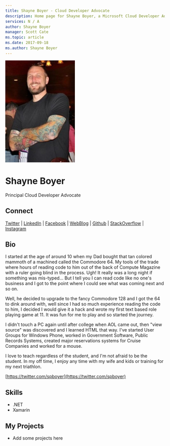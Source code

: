 ```yaml
---
title: Shayne Boyer - Cloud Developer Advocate
description: Home page for Shayne Boyer, a Microsoft Cloud Developer Advocate
services: N / A
author: Shayne Boyer
manager: Scott Cate
ms.topic: article
ms.date: 2017-09-18
ms.author: Shayne Boyer
---
```


![Image of Shayne Boyer](media/profiles/shayne-boyer.png)

# Shayne Boyer

Principal Cloud Developer Advocate

## Connect
[Twitter](https://twitter.com/spboyer ) | [LinkedIn](https://linkedin.com/in/shayneboyer ) | [Facebook](https://facebook.com/shayneboyer ) | [WebBlog](https://tattoocoder.com) | [Github](https://github.com/spboyer ) | [StackOverflow](https://stackoverflow.com/users/595213/shayne-boyer) | [Instagram](https://www.instagram.com/spboyer)

## Bio

I started at the age of around 10 when my Dad bought that tan colored mammoth of a machined called the Commodore 64. My tools of the trade where hours of reading code to him out of the back of Compute Magazine with a ruler going blind in the process. Ugh! It really was a long night if something was mis-typed... But I tell you I can read code like no one's business and I got to the point where I could see what was coming next and so on. 

Well, he decided to upgrade to the fancy Commodore 128 and I got the 64 to dink around with, well since I had so much experience reading the code to him, I decided I would give it a hack and wrote my first text based role playing game at 11. It was fun for me to play and so started the journey. 

I didn't touch a PC again until after college when AOL came out, then "view source" was discovered and I learned HTML that way. I've started User Groups for Windows Phone, worked in Government Software, Public Records Systems, created major reservations systems for Cruise Companies and worked for a mouse. 

I love to teach regardless of the student, and I'm not afraid to be the student. In my off time, I enjoy any time with my wife and kids or training for my next triathlon.    

[https://twitter.com/spboyer](https://twitter.com/spboyer)

## Skills

* .NET
* Xamarin


## My Projects

* Add some projects here
